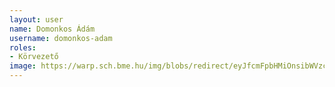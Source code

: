 ```yaml
---
layout: user
name: Domonkos Ádám
username: domonkos-adam
roles:
- Körvezető
image: https://warp.sch.bme.hu/img/blobs/redirect/eyJfcmFpbHMiOnsibWVzc2FnZSI6IkJBaHBBWDA9IiwiZXhwIjpudWxsLCJwdXIiOiJibG9iX2lkIn19--7fcfaf6b88658f558e4451f601aa240cefe11811/DomonkosAdam.jpg
---
```

